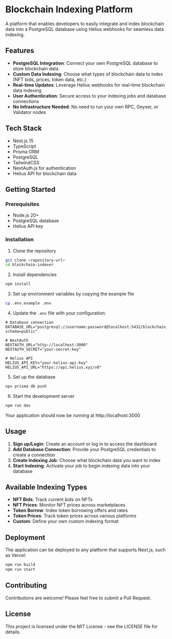 # Blockchain Indexing Platform

A platform that enables developers to easily integrate and index blockchain data into a PostgreSQL database using Helius webhooks for seamless data indexing.

## Features

- **PostgreSQL Integration**: Connect your own PostgreSQL database to store blockchain data
- **Custom Data Indexing**: Choose what types of blockchain data to index (NFT bids, prices, token data, etc.)
- **Real-time Updates**: Leverage Helius webhooks for real-time blockchain data indexing
- **User Authentication**: Secure access to your indexing jobs and database connections
- **No Infrastructure Needed**: No need to run your own RPC, Geyser, or Validator nodes

## Tech Stack

- Next.js 15
- TypeScript
- Prisma ORM
- PostgreSQL
- TailwindCSS
- NextAuth.js for authentication
- Helius API for blockchain data

## Getting Started

### Prerequisites

- Node.js 20+
- PostgreSQL database
- Helius API key

### Installation

1. Clone the repository

```bash
git clone <repository-url>
cd blockchain-indexer
```

2. Install dependencies

```bash
npm install
```

3. Set up environment variables by copying the example file

```bash
cp .env.example .env
```

4. Update the `.env` file with your configuration:

```
# Database connection
DATABASE_URL="postgresql://username:password@localhost:5432/blockchain_indexer?schema=public"

# NextAuth
NEXTAUTH_URL="http://localhost:3000"
NEXTAUTH_SECRET="your-secret-key"

# Helius API
HELIUS_API_KEY="your-helius-api-key"
HELIUS_API_URL="https://api.helius.xyz/v0"
```

5. Set up the database

```bash
npx prisma db push
```

6. Start the development server

```bash
npm run dev
```

Your application should now be running at http://localhost:3000

## Usage

1. **Sign up/Login**: Create an account or log in to access the dashboard
2. **Add Database Connection**: Provide your PostgreSQL credentials to create a connection
3. **Create Indexing Job**: Choose what blockchain data you want to index
4. **Start Indexing**: Activate your job to begin indexing data into your database

## Available Indexing Types

- **NFT Bids**: Track current bids on NFTs
- **NFT Prices**: Monitor NFT prices across marketplaces
- **Token Borrow**: Index token borrowing offers and rates
- **Token Prices**: Track token prices across various platforms
- **Custom**: Define your own custom indexing format

## Deployment

The application can be deployed to any platform that supports Next.js, such as Vercel:

```bash
npm run build
npm run start
```

## Contributing

Contributions are welcome! Please feel free to submit a Pull Request.

## License

This project is licensed under the MIT License - see the LICENSE file for details.
